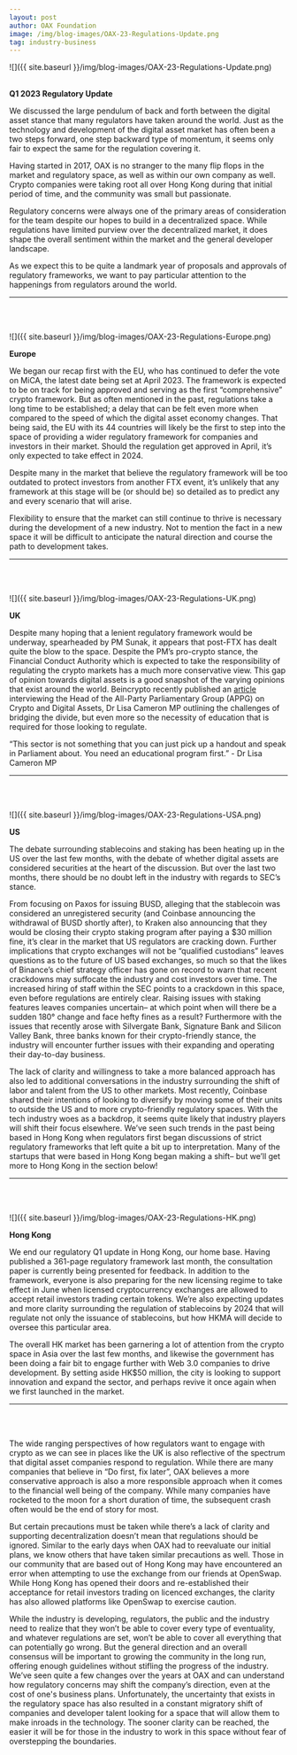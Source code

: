 ```yaml
---
layout: post
author: OAX Foundation
image: /img/blog-images/OAX-23-Regulations-Update.png
tag: industry-business
---
```


![]({{ site.baseurl }}/img/blog-images/OAX-23-Regulations-Update.png)

<br><b>Q1 2023 Regulatory Update</b>

We discussed the large pendulum of back and forth between the digital asset stance that many regulators have taken around the world. Just as the technology and development of the digital asset market has often been a two steps forward, one step backward type of momentum, it seems only fair to expect the same for the regulation covering it. 

Having started in 2017, OAX is no stranger to the many flip flops in the market and regulatory space, as well as within our own company as well. Crypto companies were taking root all over Hong Kong during that initial period of time, and the community was small but passionate. 

Regulatory concerns were always one of the primary areas of consideration for the team despite our hopes to build in a decentralized space. While regulations have limited purview over the decentralized market, it does shape the overall sentiment within the market and the general developer landscape.

As we expect this to be quite a landmark year of proposals and approvals of regulatory frameworks, we want to pay particular attention to the happenings from regulators around the world. 


***
<br><br>

![]({{ site.baseurl }}/img/blog-images/OAX-23-Regulations-Europe.png)

<b>Europe</b>

We began our recap first with the EU, who has continued to defer the vote on MiCA, the latest date being set at April 2023. The framework is expected to be on track for being approved and serving as the first “comprehensive” crypto framework. But as often mentioned in the past, regulations take a long time to be established; a delay that can be felt even more when compared to the speed of which the digital asset economy changes. That being said, the EU with its 44 countries will likely be the first to step into the space of providing a wider regulatory framework for companies and investors in their market. Should the regulation get approved in April, it’s only expected to take effect in 2024. 

Despite many in the market that believe the regulatory framework will be too outdated to protect investors from another FTX event, it’s unlikely that any framework at this stage will be (or should be) so detailed as to predict any and every scenario that will arise.

Flexibility to ensure that the market can still continue to thrive is necessary during the development of a new industry. Not to mention the fact in a new space it will be difficult to anticipate the natural direction and course the path to development takes. 


***
<br><br>

![]({{ site.baseurl }}/img/blog-images/OAX-23-Regulations-UK.png)

<b>UK</b>

Despite many hoping that a lenient regulatory framework would be underway, spearheaded by PM Sunak, it appears that post-FTX has dealt quite the blow to the space. Despite the PM’s pro-crypto stance, the Financial Conduct Authority which is expected to take the responsibility of regulating the crypto markets has a much more conservative view. This gap of opinion towards digital assets is a good snapshot of the varying opinions that exist around the world. Beincrypto recently published an <a href="https://beincrypto.com/uk-crypto-regulation-lisa-cameron-mp/">article</a> interviewing the Head of the All-Party Parliamentary Group (APPG) on Crypto and Digital Assets, Dr Lisa Cameron MP outlining the challenges of bridging the divide, but even more so the necessity of education that is required for those looking to regulate. 

“This sector is not something that you can just pick up a handout and speak in Parliament about. You need an educational program first.” - Dr Lisa Cameron MP


***
<br><br>

![]({{ site.baseurl }}/img/blog-images/OAX-23-Regulations-USA.png)

<b>US</b>

The debate surrounding stablecoins and staking has been heating up in the US over the last few months, with the debate of whether digital assets are considered securities at the heart of the discussion. But over the last two months, there should be no doubt left in the industry with regards to SEC’s stance.

From focusing on Paxos for issuing BUSD, alleging that the stablecoin was considered an unregistered security (and Coinbase announcing the withdrawal of BUSD shortly after), to Kraken also announcing that they would be closing their crypto staking program after paying a $30 million fine, it’s clear in the market that US regulators are cracking down. Further implications that crypto exchanges will not be “qualified custodians” leaves questions as to the future of US based exchanges, so much so that the likes of Binance’s chief strategy officer has gone on record to warn that recent crackdowns may suffocate the industry and cost investors over time. The increased hiring of staff within the SEC points to a crackdown in this space, even before regulations are entirely clear. Raising issues with staking features leaves companies uncertain– at which point when will there be a sudden 180° change and face hefty fines as a result? Furthermore with the issues that recently arose with Silvergate Bank, Signature Bank and Silicon Valley Bank, three banks known for their crypto-friendly stance, the industry will encounter further issues with their expanding and operating their day-to-day business. 

The lack of clarity and willingness to take a more balanced approach has also led to additional conversations in the industry surrounding the shift of labor and talent from the US to other markets. Most recently, Coinbase shared their intentions of looking to diversify by moving some of their units to outside the US and to more crypto-friendly regulatory spaces. With the tech industry woes as a backdrop, it seems quite likely that industry players will shift their focus elsewhere. We’ve seen such trends in the past being based in Hong Kong when regulators first began discussions of strict regulatory frameworks that left quite a bit up to interpretation. Many of the startups that were based in Hong Kong began making a shift– but we’ll get more to Hong Kong in the section below!


***
<br><br>

![]({{ site.baseurl }}/img/blog-images/OAX-23-Regulations-HK.png)

<b>Hong Kong</b>

We end our regulatory Q1 update in Hong Kong, our home base. Having published a 361-page regulatory framework last month, the consultation paper is currently being presented for feedback. In addition to the framework, everyone is also preparing for the new licensing regime to take effect in June when licensed cryptocurrency exchanges are allowed to accept retail investors trading certain tokens. We’re also expecting updates and more clarity surrounding the regulation of stablecoins by 2024 that will regulate not only the issuance of stablecoins, but how HKMA will decide to oversee this particular area. 

The overall HK market has been garnering a lot of attention from the crypto space in Asia over the last few months, and likewise the government has been doing a fair bit to engage further with Web 3.0 companies to drive development. By setting aside HK$50 million, the city is looking to support innovation and expand the sector, and perhaps revive it once again when we first launched in the market. 


****
<br><br>

The wide ranging perspectives of how regulators want to engage with crypto as we can see in places like the UK is also reflective of the spectrum that digital asset companies respond to regulation. While there are many companies that believe in “Do first, fix later”, OAX believes a more conservative approach is also a more responsible approach when it comes to the financial well being of the company. While many companies have rocketed to the moon for a short duration of time, the subsequent crash often would be the end of story for most.

But certain precautions must be taken while there’s a lack of clarity and supporting decentralization doesn’t mean that regulations should be ignored. Similar to the early days when OAX had to reevaluate our initial plans, we know others that have taken similar precautions as well. Those in our community that are based out of Hong Kong may have encountered an error when attempting to use the exchange from our friends at OpenSwap. While Hong Kong has opened their doors and re-established their acceptance for retail investors trading on licenced exchanges, the clarity has also allowed platforms like OpenSwap to exercise caution.  

While the industry is developing, regulators, the public and the industry need to realize that they won’t be able to cover every type of eventuality, and whatever regulations are set, won’t be able to cover all everything that can potentially go wrong. But the general direction and an overall consensus will be important to growing the community in the long run, offering enough guidelines without stifling the progress of the industry. We’ve seen quite a few changes over the years at OAX and can understand how regulatory concerns may shift the company’s direction, even at the cost of one's business plans. Unfortunately, the uncertainty that exists in the regulatory space has also resulted in a constant migratory shift of companies and developer talent looking for a space that will allow them to make inroads in the technology. The sooner clarity can be reached, the easier it will be for those in the industry to work in this space without fear of overstepping the boundaries. 

